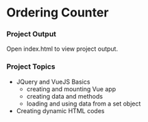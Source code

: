 # Ordering Counter
### Project Output
Open index.html to view project output.

### Project Topics
* JQuery and VueJS Basics
  * creating and mounting Vue app
  * creating data and methods
  * loading and using data from a set object
* Creating dynamic HTML codes
